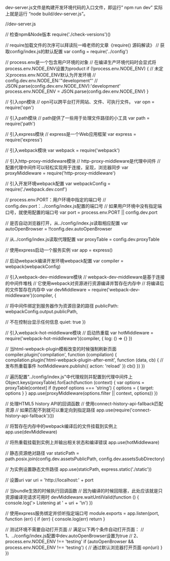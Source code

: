 dev-server.js文件是构建开发环境代码的入口文件，即运行”
npm run dev” 实际上就是运行 “node build/dev-server.js”。

//dev-server.js

// 检查npm&Node版本
require('./check-versions')()

// require加载文件的次序可以拜读阮一峰老师的文章《require() 源码解读》
// 获取config/index.js的默认配置
var config = require('../config')

// process.env是一个包含用户环境的对象
// 在编译生产环境代码时会显式将process.env.NODE_ENV设置为product
if (!process.env.NODE_ENV) {
  // 未定义process.env.NODE_ENV默认为开发环境
  // config.dev.env.NODE_EN:'"development"'
  // JSON.parse(config.dev.env.NODE_ENV):'development'
  process.env.NODE_ENV = JSON.parse(config.dev.env.NODE_ENV)
}

// 引入opn模块
// opn可以跨平台打开网站、文件、可执行文件。
var opn = require('opn')

// 引入path模块
// path提供了一些用于处理文件路径的小工具
var path = require('path')

// 引入express模块
// express是一个Web应用框架
var express = require('express')

// 引入webpack模块
var webpack = require('webpack')

// 引入http-proxy-middleware模块
// http-proxy-middleware是代理中间件
// 配置代理中间件可以轻松实现用于连接，呈现，浏览器同步
var proxyMiddleware = require('http-proxy-middleware')

// 引入开发环境webpack配置
var webpackConfig = require('./webpack.dev.conf')

// process.env.PORT：用户环境中指定的端口号
// config.dev.port：../config/index.js配置的端口号
// 如果用户环境中没有指定端口号，就使用配置的端口号
var port = process.env.PORT || config.dev.port

// 是否自动浏览器打开，从../config/index.js读取相应配置
var autoOpenBrowser = !!config.dev.autoOpenBrowser

// 从../config/index.js读取代理配置
var proxyTable = config.dev.proxyTable

// 使用express启动一个服务实例
var app = express()

// 启动webpack编译开发环境webpack配置
var compiler = webpack(webpackConfig)

// 引入webpack-dev-middleware模块
// webpack-dev-middleware是基于连接的中间件堆栈
// 它使用webpack对资源进行资源编译并暂存在内存中
// 将编译后的文件暂存在内存中
var devMiddleware = require('webpack-dev-middleware')(compiler, {

  // 将中间件绑定到服务器作为资源目录的路径
  publicPath: webpackConfig.output.publicPath,

  // 不在控制台显示任何信息
  quiet: true
})

// 引入webpack-hot-middleware模块
// 启动热重载
var hotMiddleware = require('webpack-hot-middleware')(compiler, {
  log: () => {}
})

// 当html-webpack-plugin模板改变的时候强制刷新页面
compiler.plugin('compilation', function (compilation) {
  compilation.plugin('html-webpack-plugin-after-emit', function (data, cb) {
    // 发布热重载事件
    hotMiddleware.publish({ action: 'reload' })
    cb()
  })
})

// 遍历配置"../config/index.js"中代理规则并配置到代理中间件上
Object.keys(proxyTable).forEach(function (context) {
  var options = proxyTable[context]
  if (typeof options === 'string') {
    options = { target: options }
  }
  app.use(proxyMiddleware(options.filter || context, options))
})

// 处理HTML5 history API的回调函数
// 使用connect-history-api-fallback匹配资源
// 如果匹配不到就可以重定向到指定路径
app.use(require('connect-history-api-fallback')())

// 将暂存在内存中的webpack编译后的文件挂载到实例上
app.use(devMiddleware)

// 将热重载挂载到实例上并输出相关状态和编译错误
app.use(hotMiddleware)

// 静态资源绝对路径
var staticPath = path.posix.join(config.dev.assetsPublicPath, config.dev.assetsSubDirectory)

// 为实例设置静态文件路径
app.use(staticPath, express.static('./static'))

// 设置uri
var uri = 'http://localhost:' + port

// 当bundle生效的时候执行回调函数
// 因为编译的时候回阻塞，此处应该就是只资源编译完请求可用时
devMiddleware.waitUntilValid(function () {
  console.log('> Listening at ' + uri + '\n')
})

// 使用express服务绑定并侦听指定端口号
module.exports = app.listen(port, function (err) {
  if (err) {
    console.log(err)
    return
  }

  // 测试环境不需要自动打开页面
  // 满足以下两个条件自动打开页面：
  // 1、../config/index.js配置中dev.autoOpenBrowser设置为true
  // 2、process.env.NODE_ENV !== 'testing'
  if (autoOpenBrowser && process.env.NODE_ENV !== 'testing') {
    // 通过默认浏览器打开页面
    opn(uri)
  }
})
